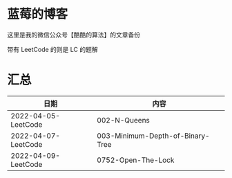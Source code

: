 # 蓝莓的博客
这里是我的微信公众号【酷酷的算法】的文章备份

带有 LeetCode 的则是 LC 的题解

# 汇总

| 日期                | 内容                             |
| ------------------- | -------------------------------- |
| 2022-04-05-LeetCode | 002-N-Queens                     |
| 2022-04-07-LeetCode | 003-Minimum-Depth-of-Binary-Tree |
| 2022-04-09-LeetCode | 0752-Open-The-Lock               |

